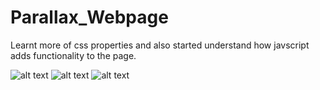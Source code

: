 # Parallax_Webpage

Learnt more of css properties and also started understand how javscript adds functionality to the page.

![alt text]("https://github.com/Inder782/Parallax_site/blob/master/project%20images/Screenshot%202023-06-02%20153935%20.png")
![alt text]("https://github.com/Inder782/Parallax_site/blob/master/project%20images/pic2.png")
![alt text]("https://github.com/Inder782/Parallax_site/blob/master/project%20images/pic3.png")




